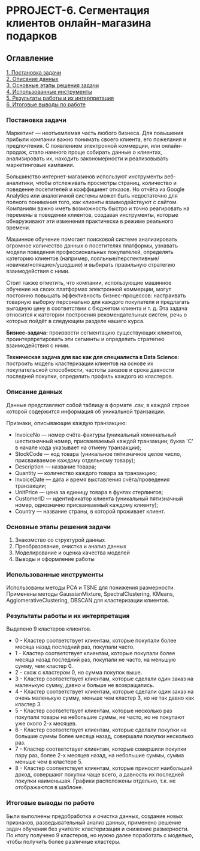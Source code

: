 # PPROJECT-6. Сегментация клиентов онлайн-магазина подарков

## Оглавление  
[1. Постановка задачи](#Постановка-задачи) </br>
[2. Описание данных](#Описание-данных)  </br>
[3. Основные этапы решения задачи](#Основные-этапы-решения-задачи)  </br> 
[4. Использованные инструменты](#Использованные-инструменты)</br>
[5. Результаты работы и их интерпретация](#Результаты-работы-и-их-интерпретация)</br>
[6. Итоговые выводы по работе](#Итоговые-выводы-по-работе)</br>

### Постановка задачи 
Маркетинг — неотъемлемая часть любого бизнеса. Для повышения прибыли компании важно понимать своего клиента, его пожелания и предпочтения. С появлением электронной коммерции, или онлайн-продаж, стало намного проще собирать данные о клиентах, анализировать их, находить закономерности и реализовывать маркетинговые кампании.

Большинство интернет-магазинов используют инструменты веб-аналитики, чтобы отслеживать просмотры страниц, количество и поведение посетителей и коэффициент отказов. Но отчёта из Google Analytics или аналогичной системы может быть недостаточно для полного понимания того, как клиенты взаимодействуют с сайтом. Компаниям важно иметь возможность быстро и точно реагировать на перемены в поведении клиентов, создавая инструменты, которые обнаруживают эти изменения практически в режиме реального времени.

Машинное обучение помогает поисковой системе анализировать огромное количество данных о посетителях платформы, узнавать модели поведения профессиональных покупателей, определять категорию клиентов (например, лояльные/перспективные/новички/«спящие»/ушедшие) и выбирать правильную стратегию взаимодействия с ними.

Стоит также отметить, что компании, использующие машинное обучение на своих платформах электронной коммерции, могут постоянно повышать эффективность бизнес-процессов: настраивать товарную выборку персонально для каждого покупателя и предлагать выгодную цену в соответствии с бюджетом клиента и т. д. Эта задача относится к категории построения рекомендательных систем, речь о которых пойдёт в следующем разделе нашего курса.

**Бизнес-задача:** произвести сегментацию существующих клиентов, проинтерпретировать эти сегменты и определить стратегию взаимодействия с ними.

**Техническая задача для вас как для специалиста в Data Science:** построить модель кластеризации клиентов на основе их покупательской способности, частоты заказов и срока давности последней покупки, определить профиль каждого из кластеров.


### Описание данных
Данные представляют собой таблицу в формате .csv, в каждой строке которой содержится информация об уникальной транзакции. 

Признаки, описывающие каждую транзакцию:

- InvoiceNo — номер счёта-фактуры (уникальный номинальный шестизначный номер, присваиваемый каждой транзакции; буква 'C' в начале кода указывает на отмену транзакции);
- StockCode — код товара (уникальное пятизначное целое число, присваиваемое каждому отдельному товару);
- Description — название товара;
- Quantity — количество каждого товара за транзакцию;
- InvoiceDate — дата и время выставления счёта/проведения транзакции;
- UnitPrice — цена за единицу товара в фунтах стерлингов;
- CustomerID — идентификатор клиента (уникальный пятизначный номер, однозначно присваиваемый каждому клиенту);
- Country — название страны, в которой проживает клиент.


### Основные этапы решения задачи  
1. Знакомство со структурой данных
2. Преобразование, очистка и анализ данных
3. Моделирование и оценка качества моделей
4. Выводы и оформление работы


### Использованные инструменты  
Использованы методы PCA и TSNE для понижения размерности. Применены методы GaussianMixture, SpectralClustering, KMeans, AgglomerativeClustering, DBSCAN для кластеризации клиентов.


### Результаты работы и их интерпретация  
Выделено 9 кластеров клиентов.
* 0 - Кластер соответствует клиентам, которые покупали более месяца назад последний раз, покупали часто.
* 1 - Кластер соответствует клиентам, которые покупали более месяца назад последний раз, покупали не часто, на меньшую сумму, чем кластер 0.
* 2 - схож с кластером 0, но сумма покупок выше.
* 3 - Кластер соответствует клиентам, которые сделали один заказ на маленькую сумму, давно и больше не возвращались.
* 4 - Кластер соответствует клиентам, которые сделали один заказ на очень маленькую сумму, меньше чем кластер 3, но не так давно как кластер 3.
* 5 - Кластер соответствует клиентам, которые несколько раз покупали товары на небольшие суммы, не часто, но не покупают уже около 2-х месяцев.
* 6 - Кластер соответствует клиентам, которые сделали покупки на большие суммы более месяца назад, совершали покупки несколько раз.
* 7 - Кластер соответствует клиентам, которые совершили покупки пару раз, более 2-х месяцев назад, на небольшие суммы, сумма меньше чем в кластере 5.
* 8 - Кластер соответствует клиентам, которые приносят наибольший доход, совершают покупки чаще всего, а давность их последней покупки наименьшая.
Графики расположены отдельно, т.к. не отображаются в шаблоне.


### Итоговые выводы по работе  
Были выполнены предобработка и очистка данных, создание новых признаков, разведывательный анализ данных, применено решение задач обучения без учителя: кластеризация и снижение размерности.
По итогу получено 9 кластеров, но нужно далее поработать с моделью, чтобы получить более различные кластеры.